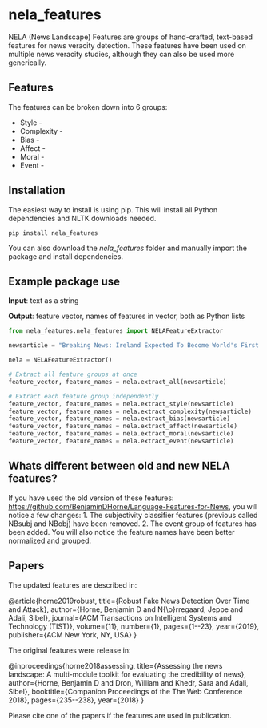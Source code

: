 # nela_features

NELA (News Landscape) Features are groups of hand-crafted, text-based features for news veracity detection. These features have been used on multiple news veracity studies, although they can also be used more generically. 

## Features

The features can be broken down into 6 groups:

* Style -
* Complexity -
* Bias - 
* Affect -
* Moral - 
* Event - 

## Installation

The easiest way to install is using pip. This will install all Python dependencies and NLTK downloads needed. 

`pip install nela_features`

You can also download the *nela_features* folder and manually import the package and install dependencies. 

## Example package use

**Input**: text as a string

**Output**: feature vector, names of features in vector, both as Python lists

```python
from nela_features.nela_features import NELAFeatureExtractor

newsarticle = "Breaking News: Ireland Expected To Become World's First Country To Divest From Fossil Fuels ..." 

nela = NELAFeatureExtractor()

# Extract all feature groups at once
feature_vector, feature_names = nela.extract_all(newsarticle)

# Extract each feature group independently
feature_vector, feature_names = nela.extract_style(newsarticle) 
feature_vector, feature_names = nela.extract_complexity(newsarticle) 
feature_vector, feature_names = nela.extract_bias(newsarticle)
feature_vector, feature_names = nela.extract_affect(newsarticle) 
feature_vector, feature_names = nela.extract_moral(newsarticle) 
feature_vector, feature_names = nela.extract_event(newsarticle)

```

## Whats different between old and new NELA features?

If you have used the old version of these features: https://github.com/BenjaminDHorne/Language-Features-for-News, you will notice a few changes: 1. The subjectivity classifier features (previous called NBsubj and NBobj) have been removed. 2. The event group of features has been added. You will also notice the feature names have been better normalized and grouped. 

## Papers
The updated features are described in:

@article{horne2019robust,
  title={Robust Fake News Detection Over Time and Attack},
  author={Horne, Benjamin D and N{\o}rregaard, Jeppe and Adali, Sibel},
  journal={ACM Transactions on Intelligent Systems and Technology (TIST)},
  volume={11},
  number={1},
  pages={1--23},
  year={2019},
  publisher={ACM New York, NY, USA}
}

The original features were release in:

@inproceedings{horne2018assessing,
  title={Assessing the news landscape: A multi-module toolkit for evaluating the credibility of news},
  author={Horne, Benjamin D and Dron, William and Khedr, Sara and Adali, Sibel},
  booktitle={Companion Proceedings of the The Web Conference 2018},
  pages={235--238},
  year={2018}
}

Please cite one of the papers if the features are used in publication. 


